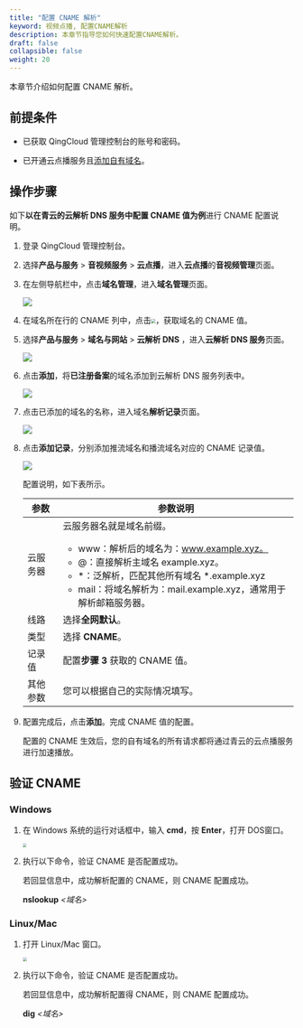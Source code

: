 ```yaml
---
title: "配置 CNAME 解析"
keyword: 视频点播, 配置CNAME解析
description: 本章节指导您如何快速配置CNAME解析。
draft: false
collapsible: false
weight: 20
---
```


本章节介绍如何配置 CNAME 解析。

## 前提条件

- 已获取 QingCloud 管理控制台的账号和密码。

- 已开通云点播服务且[添加自有域名](../10_add_domain/)。

## 操作步骤

如下**以在青云的云解析 DNS 服务中配置 CNAME 值为例**进行 CNAME 配置说明。

1. 登录 QingCloud 管理控制台。

2. 选择**产品与服务** > **音视频服务** > **云点播**，进入**云点播**的**音视频管理**页面。

3. 在左侧导航栏中，点击**域名管理**，进入**域名管理**页面。

   ![](/audio_and_video/vod/_images/qs_domain_cname.png)

4. 在域名所在行的 CNAME 列中，点击<img src="/audio_and_video/vod/_images/icon_copy.png" style="zoom:50%;" />，获取域名的 CNAME 值。

5. 选择**产品与服务** > **域名与网站** > **云解析 DNS** ，进入**云解析 DNS 服务**页面。

   ![](/audio_and_video/live_cdn/_images/um_dns_list.png)

6. 点击**添加**，将**已注册备案**的域名添加到云解析 DNS 服务列表中。

   ![](/audio_and_video/live_cdn/_images/um_add_domain.png)

7. 点击已添加的域名的名称，进入域名**解析记录**页面。

   ![](/audio_and_video/live_cdn/_images/um_add_parsing.png)

8. 点击**添加记录**，分别添加推流域名和播流域名对应的 CNAME 记录值。

   ![](/audio_and_video/live_cdn/_images/um_add_domainlist.png)

   配置说明，如下表所示。

   | 参数     | 参数说明                                                     |
   | -------- | ------------------------------------------------------------ |
   | 云服务器 | 云服务器名就是域名前缀。<ul><li>www：解析后的域名为：www.example.xyz。</li><li>@：直接解析主域名 example.xyz。</li><li>*：泛解析，匹配其他所有域名 *.example.xyz</li><li>mail：将域名解析为：mail.example.xyz，通常用于解析邮箱服务器。</li></ul> |
   | 线路     | 选择**全网默认**。                                           |
   | 类型     | 选择 **CNAME**。                                             |
   | 记录值   | 配置**步骤 3** 获取的 CNAME 值。                             |
   | 其他参数 | 您可以根据自己的实际情况填写。                               |

9. 配置完成后，点击**添加**。完成 CNAME 值的配置。

   配置的 CNAME 生效后，您的自有域名的所有请求都将通过青云的云点播服务进行加速播放。

## 验证 CNAME

### Windows

1. 在 Windows 系统的运行对话框中，输入 **cmd**，按 **Enter**，打开 DOS窗口。

   <img src="/audio_and_video/live_cdn/_images/um_cname_cmd_win.png" style="zoom:40%;" />

2. 执行以下命令，验证 CNAME 是否配置成功。

   若回显信息中，成功解析配置的 CNAME，则 CNAME 配置成功。

   **nslookup** *<域名>*

### Linux/Mac

1. 打开 Linux/Mac 窗口。

   <img src="/audio_and_video/live_cdn/_images/um_cname_cmd_linux.png" style="zoom:43%;" />

2. 执行以下命令，验证 CNAME 是否配置成功。

   若回显信息中，成功解析配置得 CNAME，则 CNAME 配置成功。

   **dig** *<域名>*



